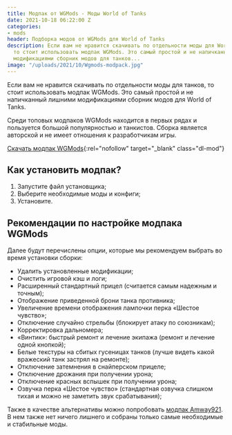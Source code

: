 ```yaml
---
title: Модпак от WGMods - Моды World of Tanks
date: 2021-10-18 06:22:00 Z
categories:
- mods
header: Подборка модов от WGMods для World of Tanks
description: Если вам не нравится скачивать по отдельности моды для World of Tanks,
  то стоит использовать модпак WGMods. Это самый простой и не напичканный лишними
  модификациями сборник модов для танков...
image: "/uploads/2021/10/Wgmods-modpack.jpg"
---
```


Если вам не нравится скачивать по отдельности моды для танков, то стоит использовать модпак WGMods. Это самый простой и не напичканный лишними модификациями сборник модов для World of Tanks.

Среди топовых модпаков WGMods находится в первых рядах и пользуется большой популярностью и танкистов. Сборка является авторской и не имеет отношения к разработчикам игры.

[Скачать модпак WGMods](https://wgmods.net/16/){:rel="nofollow" target="_blank" class="dl-mod"}

## Как установить модпак?

1. Запустите файл установщика;
2. Выберите необходимые моды и конфиги;
3. Установите.

## Рекомендации по настройке модпака WGMods

Далее будут перечислены опции, которые мы рекомендуем выбрать во время установки сборки:

* Удалить установленные модификации;
* Очистить игровой кэш и логи;
* Расширенный стандартный прицел (считается самым надежным и точным);
* Отображение приведенной брони танка противника;
* Увеличение времени отображения лампочки перка «‎Шестое чувство»‎;
* Отключение случайно стрельбы (блокирует атаку по союзникам);
* Корректировка дальномера;
* «Винтик»: быстрый ремонт и лечение экипажа (ремонт и лечение одной кнопкой);
* Белые текстуры на сбитых гусеницах танков (лучше видеть какой вражеский танк застрял на ремонте);
* Отключение затемнения в снайперском прицеле;
* Отключение дрожания при получении урона;
* Отключение красных вспышек при получении урона;
* Озвучка перка «Шестое чувство» (стандартная озвучка слишком тихая и можно не заметить звук срабатывания);

Также в качестве альтернативы можно попробовать [модпак Amway921](https://worldoftanks.tk/modpak-amway921-mody-world-of-tanks). В нем также нет ничего лишнего и собраны только самые необходимые и стабильные моды.